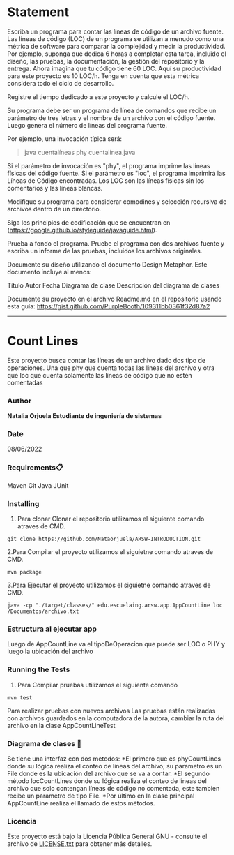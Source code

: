 # Statement
Escriba un programa para contar las líneas de código de un archivo fuente. Las líneas de código (LOC) de un programa se utilizan a menudo como una métrica de software para comparar la complejidad y medir la productividad. Por ejemplo, suponga que dedica 6 horas a completar esta tarea, incluido el diseño, las pruebas, la documentación, la gestión del repositorio y la entrega. Ahora imagina que tu código tiene 60 LOC. Aquí su productividad para este proyecto es 10 LOC/h. Tenga en cuenta que esta métrica considera todo el ciclo de desarrollo.

Registre el tiempo dedicado a este proyecto y calcule el LOC/h.

Su programa debe ser un programa de línea de comandos que recibe un parámetro de tres letras y el nombre de un archivo con el código fuente. Luego genera el número de líneas del programa fuente.

Por ejemplo, una invocación típica será:

> java cuentalíneas phy cuentalínea.java

Si el parámetro de invocación es "phy", el programa imprime las líneas físicas del código fuente. Si el parámetro es "loc", el programa imprimirá las Líneas de Código encontradas. Los LOC son las líneas físicas sin los comentarios y las líneas blancas.

Modifique su programa para considerar comodines y selección recursiva de archivos dentro de un directorio.

Siga los principios de codificación que se encuentran en (https://google.github.io/styleguide/javaguide.html).

Prueba a fondo el programa. Pruebe el programa con dos archivos fuente y escriba un informe de las pruebas, incluidos los archivos originales.

Documente su diseño utilizando el documento Design Metaphor. Este documento incluye al menos:

Título
Autor
Fecha
Diagrama de clase
Descripción del diagrama de clases
 

Documente su proyecto en el archivo Readme.md en el repositorio usando esta guía: https://gist.github.com/PurpleBooth/109311bb0361f32d87a2
_________________________________________________________________________________________________________________________________________________________________
# Count Lines
Este proyecto busca contar las líneas de un archivo dado dos tipo de operaciones. Una que phy que cuenta todas las lineas del archivo y otra que loc que cuenta solamente las líneas de código que no estén comentadas

### Author
**Natalia Orjuela 
Estudiante de ingeniería de sistemas**

### Date
08/06/2022 
### Requirements📋
Maven 
Git 
Java 
JUnit
### Installing
1. Para clonar Clonar el repositorio utilizamos el siguiente comando atraves de CMD. 
```
git clone https://github.com/Nataorjuela/ARSW-INTRODUCTION.git
```
2.Para Compilar el proyecto utilizamos el siguietne comando atraves de CMD.
```
mvn package
```
3.Para Ejecutar el proyecto utilizamos el siguietne comando atraves de CMD.
```
java -cp "./target/classes/" edu.escuelaing.arsw.app.AppCountLine loc /Documentos/archivo.txt
```
### Estructura al ejecutar app

Luego de AppCountLine va el tipoDeOperacion que puede ser LOC o PHY y luego la  ubicación del archivo

### Running the Tests
1. Para Compilar pruebas utilizamos el siguiente comando
```
mvn test
```
Para realizar pruebas con nuevos archivos 
Las pruebas están realizadas con archivos guardados en la computadora de la autora, cambiar la ruta del archivo en la clase AppCountLineTest

### Diagrama de clases 📖


Se tiene una interfaz con dos metodos: 
*El primero que es phyCountLines donde su lógica realiza el conteo de lineas del archivo; su parametro es un File donde es la ubicación del archivo que se va a contar.
*El segundo método locCountLines donde su lógica realiza el conteo de lineas del archivo que solo contengan líneas de código no comentada, este tambien recibe un parametro de tipo File. 
*Por último en la clase principal AppCountLine realiza el llamado de estos métodos.


### Licencia
Este proyecto está bajo la Licencia Pública General GNU - consulte el archivo de [LICENSE.txt](http://www.gnu.org/licenses/gpl-3.0.html) para obtener más detalles.

